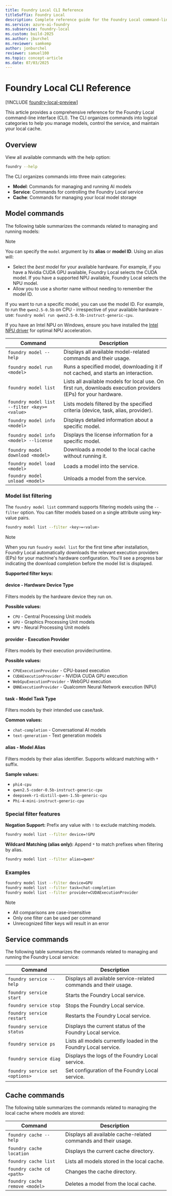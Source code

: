 ```yaml
---
title: Foundry Local CLI Reference
titleSuffix: Foundry Local
description: Complete reference guide for the Foundry Local command-line interface.
ms.service: azure-ai-foundry
ms.subservice: foundry-local
ms.custom: build-2025
ms.author: jburchel
ms.reviewer: samkemp
author: jonburchel
reviewer: samuel100
ms.topic: concept-article
ms.date: 07/03/2025
---
```


# Foundry Local CLI Reference

[!INCLUDE [foundry-local-preview](./../includes/foundry-local-preview.md)]

This article provides a comprehensive reference for the Foundry Local command-line interface (CLI). The CLI organizes commands into logical categories to help you manage models, control the service, and maintain your local cache.

## Overview

View all available commands with the help option:

```bash
foundry --help
```

The CLI organizes commands into three main categories:

- **Model**: Commands for managing and running AI models
- **Service**: Commands for controlling the Foundry Local service
- **Cache**: Commands for managing your local model storage

## Model commands

The following table summarizes the commands related to managing and running models:

> [!NOTE]
> You can specify the `model` argument by its **alias** or **model ID**. Using an alias will:
>
> - Select the _best model_ for your available hardware. For example, if you have a Nvidia CUDA GPU available, Foundry Local selects the CUDA model. If you have a supported NPU available, Foundry Local selects the NPU model.
> - Allow you to use a shorter name without needing to remember the model ID.
>
> If you want to run a specific model, you can use the model ID. For example, to run the `qwen2.5-0.5b` on CPU - irrespective of your available hardware - use: `foundry model run qwen2.5-0.5b-instruct-generic-cpu`.
>
> If you have an Intel NPU on Windows, ensure you have installed the [Intel NPU driver](https://www.intel.com/content/www/us/en/download/794734/intel-npu-driver-windows.html) for optimal NPU acceleration.

| **Command**                                 | **Description**                                                                  |
| ------------------------------------------- | -------------------------------------------------------------------------------- |
| `foundry model --help`                      | Displays all available model-related commands and their usage.                   |
| `foundry model run <model>`                 | Runs a specified model, downloading it if not cached, and starts an interaction. |
| `foundry model list`                        | Lists all available models for local use. On first run, downloads execution providers (EPs) for your hardware.                                        |
| `foundry model list --filter <key>=<value>` | Lists models filtered by the specified criteria (device, task, alias, provider). |
| `foundry model info <model>`                | Displays detailed information about a specific model.                            |
| `foundry model info <model> --license`      | Displays the license information for a specific model.                           |
| `foundry model download <model>`            | Downloads a model to the local cache without running it.                         |
| `foundry model load <model>`                | Loads a model into the service.                                                  |
| `foundry model unload <model>`              | Unloads a model from the service.                                                |

### Model list filtering

The `foundry model list` command supports filtering models using the `--filter` option. You can filter models based on a single attribute using key-value pairs.

```bash
foundry model list --filter <key>=<value>
```

> [!NOTE]
> When you run `foundry model list` for the first time after installation, Foundry Local automatically downloads the relevant execution providers (EPs) for your machine's hardware configuration. You'll see a progress bar indicating the download completion before the model list is displayed.

**Supported filter keys:**

#### device - Hardware Device Type

Filters models by the hardware device they run on.

**Possible values:**

- `CPU` - Central Processing Unit models
- `GPU` - Graphics Processing Unit models
- `NPU` - Neural Processing Unit models

#### provider - Execution Provider

Filters models by their execution provider/runtime.

**Possible values:**

- `CPUExecutionProvider` - CPU-based execution
- `CUDAExecutionProvider` - NVIDIA CUDA GPU execution
- `WebGpuExecutionProvider` - WebGPU execution
- `QNNExecutionProvider` - Qualcomm Neural Network execution (NPU)

#### task - Model Task Type

Filters models by their intended use case/task.

**Common values:**

- `chat-completion` - Conversational AI models
- `text-generation` - Text generation models

#### alias - Model Alias

Filters models by their alias identifier. Supports wildcard matching with `*` suffix.

**Sample values:**

- `phi4-cpu`
- `qwen2.5-coder-0.5b-instruct-generic-cpu`
- `deepseek-r1-distill-qwen-1.5b-generic-cpu`
- `Phi-4-mini-instruct-generic-cpu`

### Special filter features

**Negation Support:** Prefix any value with `!` to exclude matching models.

```bash
foundry model list --filter device=!GPU
```

**Wildcard Matching (alias only):** Append `*` to match prefixes when filtering by alias.

```bash
foundry model list --filter alias=qwen*
```

### Examples

```bash
foundry model list --filter device=GPU
foundry model list --filter task=chat-completion
foundry model list --filter provider=CUDAExecutionProvider
```

> [!NOTE]
>
> - All comparisons are case-insensitive
> - Only one filter can be used per command
> - Unrecognized filter keys will result in an error

## Service commands

The following table summarizes the commands related to managing and running the Foundry Local service:

| **Command**                     | **Description**                                                  |
| ------------------------------- | ---------------------------------------------------------------- |
| `foundry service --help`        | Displays all available service-related commands and their usage. |
| `foundry service start`         | Starts the Foundry Local service.                                |
| `foundry service stop`          | Stops the Foundry Local service.                                 |
| `foundry service restart`       | Restarts the Foundry Local service.                              |
| `foundry service status`        | Displays the current status of the Foundry Local service.        |
| `foundry service ps`            | Lists all models currently loaded in the Foundry Local service.  |
| `foundry service diag`          | Displays the logs of the Foundry Local service.                  |
| `foundry service set <options>` | Set configuration of the Foundry Local service.                  |

## Cache commands

The following table summarizes the commands related to managing the local cache where models are stored:

| **Command**                    | **Description**                                                |
| ------------------------------ | -------------------------------------------------------------- |
| `foundry cache --help`         | Displays all available cache-related commands and their usage. |
| `foundry cache location`       | Displays the current cache directory.                          |
| `foundry cache list`           | Lists all models stored in the local cache.                    |
| `foundry cache cd <path>`      | Changes the cache directory.                                   |
| `foundry cache remove <model>` | Deletes a model from the local cache.                          |
